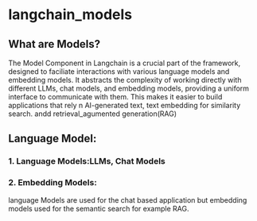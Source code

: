 # langchain_models
## What are Models?
The Model Component in Langchain is a crucial part of the framework, designed to faciliate interactions with various language models and embedding models.
It abstracts the complexity of working directly with different LLMs, chat models, and embedding models, providing a uniform interface to communicate with them. This makes it easier to build applications that rely n AI-generated text, text embedding for similarity search. andd retrieval_agumented generation(RAG)

## Language Model:
### 1. Language Models:LLMs, Chat Models
### 2. Embedding Models:
language Models are used for the chat based application but embedding models used for the semantic search for example RAG.
